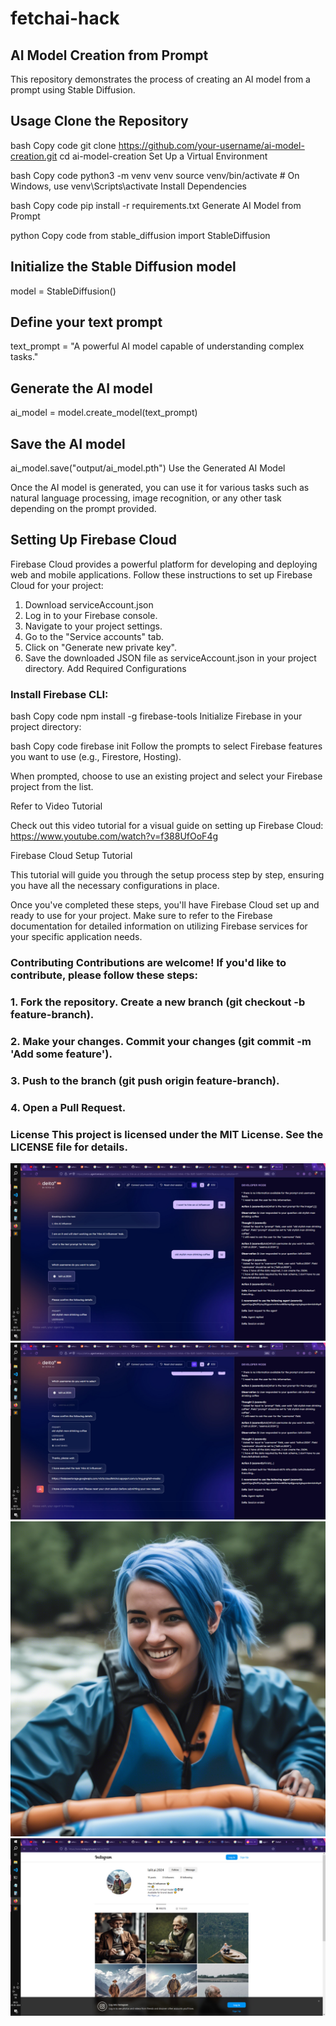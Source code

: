 # fetchai-hack

## AI Model Creation from Prompt
This repository demonstrates the process of creating an AI model from a prompt using Stable Diffusion.

## Usage Clone the Repository

bash Copy code git clone https://github.com/your-username/ai-model-creation.git cd ai-model-creation Set Up a Virtual Environment

bash Copy code python3 -m venv venv source venv/bin/activate # On Windows, use venv\Scripts\activate Install Dependencies

bash Copy code pip install -r requirements.txt Generate AI Model from Prompt

python Copy code from stable_diffusion import StableDiffusion

## Initialize the Stable Diffusion model
model = StableDiffusion()

## Define your text prompt
text_prompt = "A powerful AI model capable of understanding complex tasks."

## Generate the AI model
ai_model = model.create_model(text_prompt)

## Save the AI model
ai_model.save("output/ai_model.pth") Use the Generated AI Model

Once the AI model is generated, you can use it for various tasks such as natural language processing, image recognition, or any other task depending on the prompt provided.


## Setting Up Firebase Cloud
Firebase Cloud provides a powerful platform for developing and deploying web and mobile applications. Follow these instructions to set up Firebase Cloud for your project:

1. Download serviceAccount.json
2. Log in to your Firebase console.
3. Navigate to your project settings.
4. Go to the "Service accounts" tab.
5. Click on "Generate new private key".
6. Save the downloaded JSON file as serviceAccount.json in your project directory.
Add Required Configurations

### Install Firebase CLI:

bash
Copy code
npm install -g firebase-tools
Initialize Firebase in your project directory:

bash
Copy code
firebase init
Follow the prompts to select Firebase features you want to use (e.g., Firestore, Hosting).

When prompted, choose to use an existing project and select your Firebase project from the list.

Refer to Video Tutorial

Check out this video tutorial for a visual guide on setting up Firebase Cloud: https://www.youtube.com/watch?v=f388UfOoF4g

Firebase Cloud Setup Tutorial

This tutorial will guide you through the setup process step by step, ensuring you have all the necessary configurations in place.

Once you've completed these steps, you'll have Firebase Cloud set up and ready to use for your project. Make sure to refer to the Firebase documentation for detailed information on utilizing Firebase services for your specific application needs.

### Contributing Contributions are welcome! If you'd like to contribute, please follow these steps:

### 1. Fork the repository. Create a new branch (git checkout -b feature-branch). 
### 2. Make your changes. Commit your changes (git commit -m 'Add some feature'). 
### 3. Push to the branch (git push origin feature-branch). 
### 4. Open a Pull Request. 
### License This project is licensed under the MIT License. See the LICENSE file for details.


![App Screenshot](https://github.com/saquib000/fetchai-hack/blob/main/screenshots/deltav.jpeg)
![App Screenshot](https://github.com/saquib000/fetchai-hack/blob/main/screenshots/deltav2.jpeg)
![App Screenshot](https://github.com/saquib000/fetchai-hack/blob/main/screenshots/genAI_sample.png)
![App Screenshot](https://github.com/saquib000/fetchai-hack/blob/main/screenshots/insta.jpeg)


